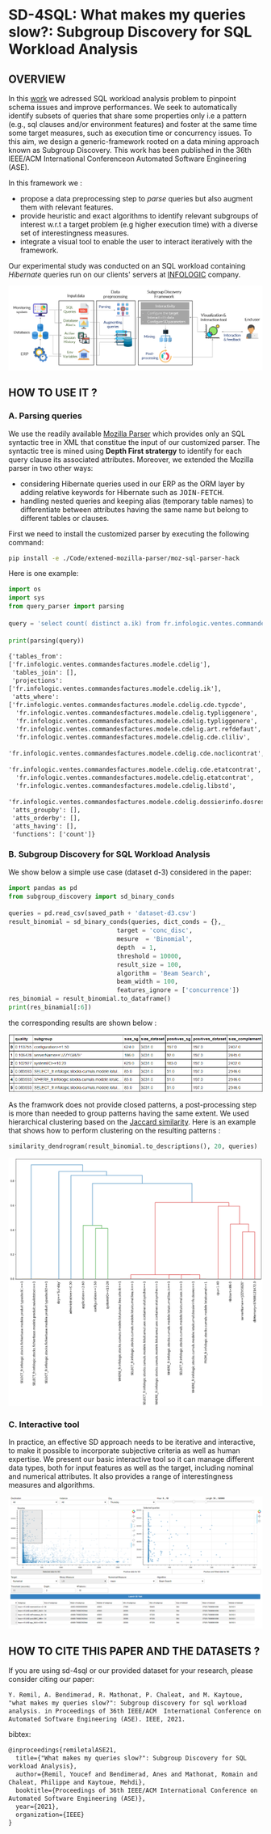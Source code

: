 # SD-4SQL: What makes my queries slow?: Subgroup Discovery for SQL Workload Analysis

## OVERVIEW

In this [work](https://www.researchgate.net/publication/353776691_What_makes_my_queries_slow_Subgroup_Discovery_for_SQL_Workload_Analysis) we adressed SQL workload analysis problem to pinpoint schema issues and improve performances. We seek to automatically identify subsets of queries that share some properties only i.e a pattern (e.g., sql clauses and/or environment features) and foster at the same time some target measures, such as execution time or concurrency issues. To this aim, we design a generic-framework rooted on a data mining approach known as Subgroup Discovery. This work has been published in the 36th IEEE/ACM International Conferenceon Automated Software Engineering (ASE).

In this framework we :
- propose a data preprocessing step to _parse_ queries but also augment them with relevant features.
- provide heuristic and exact algorithms to identify relevant subgroups of interest w.r.t a target problem (e.g higher execution time) with a diverse set of interestingness measures.
- integrate a visual tool to enable the user to interact iteratively with the framework.


Our experimental study was conducted on an SQL workload containing _Hibernate_ queries run on our clients' servers at [INFOLOGIC](https://www.infologic-copilote.fr/) company. 

![overview](Docs/Images/overviewSchemaNew.png)

## HOW TO USE IT ?
### A. Parsing queries

We use the readily available [Mozilla Parser](https://github.com/mozilla/moz-sql-parser) which provides only an SQL syntactic tree in XML that constitue the input of our customized parser. The syntactic tree is mined using **Depth First stratergy** to identify for each query clause its associated attributes. Moreover, we extended the Mozilla parser in two other ways: 
- considering Hibernate queries used in our ERP as the ORM layer by adding relative keywords for Hibernate such as <tt>JOIN-FETCH</tt>.
- handling nested queries and keeping alias (temporary table names) to differentiate between attributes having the same name but belong to different tables or clauses.

First we need to install the customized parser by executing the following command:

```sh
pip install -e ./Code/extened-mozilla-parser/moz-sql-parser-hack
```
Here is one example:
```python
import os
import sys
from query_parser import parsing

query = 'select count( distinct a.ik) from fr.infologic.ventes.commandesfactures.modele.CdeLig as a where a.cde.typCde = :p1 and a.typLigGenere != :p2 and a.typLigGenere != :p3 and a.art.refDefaut = :p4 and (a.cde.cliLiv = :p5 or 9596436491 in elements (a.cde.noCliContrat)) and ( a.cde.etatContrat in ( :collection0_ ) ) and ( a.etatContrat NOT in ( :collection1_ ) ) and UPPER ( a.libStd ) like UPPER( :p6 ) and a.dossierInfo.dosRes = :p7'

print(parsing(query))
```
```
{'tables_from': ['fr.infologic.ventes.commandesfactures.modele.cdelig'],
 'tables_join': [],
 'projections': ['fr.infologic.ventes.commandesfactures.modele.cdelig.ik'],
 'atts_where': ['fr.infologic.ventes.commandesfactures.modele.cdelig.cde.typcde',
  'fr.infologic.ventes.commandesfactures.modele.cdelig.typliggenere',
  'fr.infologic.ventes.commandesfactures.modele.cdelig.typliggenere',
  'fr.infologic.ventes.commandesfactures.modele.cdelig.art.refdefaut',
  'fr.infologic.ventes.commandesfactures.modele.cdelig.cde.cliliv',
  'fr.infologic.ventes.commandesfactures.modele.cdelig.cde.noclicontrat',
  'fr.infologic.ventes.commandesfactures.modele.cdelig.cde.etatcontrat',
  'fr.infologic.ventes.commandesfactures.modele.cdelig.etatcontrat',
  'fr.infologic.ventes.commandesfactures.modele.cdelig.libstd',
  'fr.infologic.ventes.commandesfactures.modele.cdelig.dossierinfo.dosres'],
 'atts_groupby': [],
 'atts_orderby': [],
 'atts_having': [],
 'functions': ['count']}
 ```
 
 ### B. Subgroup Discovery for SQL Workload Analysis
 
 We show below a simple use case (dataset d-3) considered in the paper:
 ```python
import pandas as pd
from subgroup_discovery import sd_binary_conds
 
queries = pd.read_csv(saved_path + 'dataset-d3.csv')
result_binomial = sd_binary_conds(queries, dict_conds = {},_
                               target = 'conc_disc', 
                               mesure  = 'Binomial',
                               depth  = 1,
                               threshold = 10000, 
                               result_size = 100, 
                               algorithm = 'Beam Search', 
                               beam_width = 100,
                               features_ignore = ['concurrence'])
res_binomial = result_binomial.to_dataframe()
print(res_binamial[:6])
 ```
 
the corresponding results are shown below :

![result](Docs/Images/result_d3.PNG)


As the framwork does not provide closed patterns, a post-processing step is more than needed to group patterns having the same extent. We used hierarchical clustering based on the [Jaccard similarity](https://en.wikipedia.org/wiki/Jaccard_index). Here is an example that shows how to perform clustering on the resulting patterns :
 
 ```python
 similarity_dendrogram(result_binomial.to_descriptions(), 20, queries)
 ```
![result_prepro](Docs/Images/result_d3_preprocessing.PNG)

### C. Interactive tool

In practice, an effective SD approach needs to be iterative and interactive, to make it possible to incorporate subjective criteria as well as human expertise. We present our basic interactive tool so it can manage different data types, both for input features as well as the target, including nominal and numerical attributes. It also provides a range of interestingness measures and algorithms.

![interactive](Docs/Images/interactivityTool.png)

## HOW TO CITE THIS PAPER AND THE DATASETS ?

If you are using sd-4sql or our provided dataset for your research, please consider citing our paper:
        
    Y. Remil, A. Bendimerad, R. Mathonat, P. Chaleat, and M. Kaytoue, "what makes my queries slow?": Subgroup discovery for sql workload analysis. in Proceedings of 36th IEEE/ACM  International Conference on Automated Software Engineering (ASE). IEEE, 2021.
    
bibtex:
  
    @inproceedings{remiletalASE21,
      title={"What makes my queries slow?": Subgroup Discovery for SQL workload Analysis},
      author={Remil, Youcef and Bendimerad, Anes and Mathonat, Romain and Chaleat, Philippe and Kaytoue, Mehdi},
      booktitle={Proceedings of 36th IEEE/ACM International Conference on Automated Software Engineering (ASE)},
      year={2021},
      organization={IEEE}
    }
